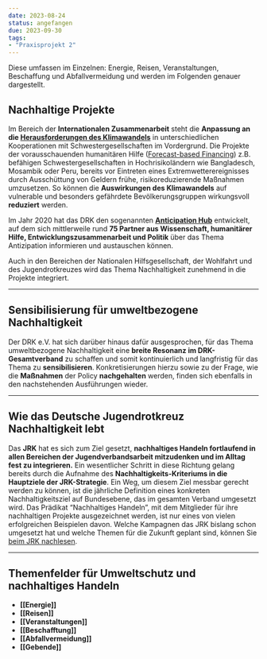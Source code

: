 ```yaml
---
date: 2023-08-24
status: angefangen
due: 2023-09-30
tags:
- "Praxisprojekt 2"
---
```


Diese umfassen im Einzelnen: Energie, Reisen, Veranstaltungen, Beschaffung und Abfallvermeidung und werden im Folgenden genauer dargestellt.

## Nachhaltige Projekte

Im Bereich der **Internationalen Zusammenarbeit** steht die **Anpassung an die [Herausforderungen des Klimawandels](/hilfe-weltweit/was-wir-tun/klimawandel-folgen/ "DRK-Schwerpunkte zur Anpassung an den Klimawandel")** in unterschiedlichen Kooperationen mit Schwestergesellschaften im Vordergrund. Die Projekte der vorausschauenden humanitären Hilfe ([Forecast-based Financing](/hilfe-weltweit/was-wir-tun/vorausschauende-humanitaere-hilfe/ "Vorausschauende humanitäre Hilfe")) z.B. befähigen Schwestergesellschaften in Hochrisikoländern wie Bangladesch, Mosambik oder Peru, bereits vor Eintreten eines Extremwetterereignisses durch Ausschüttung von Geldern frühe, risikoreduzierende Maßnahmen umzusetzen. So können die **Auswirkungen des Klimawandels** auf vulnerable und besonders gefährdete Bevölkerungsgruppen wirkungsvoll **reduziert** werden.

Im Jahr 2020 hat das DRK den sogenannten **[Anticipation Hub](http://www.anticipation-hub.org)** entwickelt, auf dem sich mittlerweile rund **75 Partner aus Wissenschaft, humanitärer Hilfe, Entwicklungszusammenarbeit und Politik** über das Thema Antizipation informieren und austauschen können.

Auch in den Bereichen der Nationalen Hilfsgesellschaft, der Wohlfahrt und des Jugendrotkreuzes wird das Thema Nachhaltigkeit zunehmend in die Projekte integriert.

---

## Sensibilisierung für umweltbezogene Nachhaltigkeit

Der DRK e.V. hat sich darüber hinaus dafür ausgesprochen, für das Thema umweltbezogene Nachhaltigkeit eine **breite Resonanz im DRK-Gesamtverband** zu schaffen und somit kontinuierlich und langfristig für das Thema zu **sensibilisieren**. Konkretisierungen hierzu sowie zu der Frage, wie die **Maßnahmen** der Policy **nachgehalten** werden, finden sich ebenfalls in den nachstehenden Ausführungen wieder.

---

## Wie das Deutsche Jugendrotkreuz Nachhaltigkeit lebt

Das **JRK** hat es sich zum Ziel gesetzt, **nachhaltiges Handeln fortlaufend in allen Bereichen der Jugendverbandsarbeit mitzudenken und im Alltag fest zu integrieren.** Ein wesentlicher Schritt in diese Richtung gelang bereits durch die Aufnahme des **Nachhaltigkeits-Kriteriums in die Hauptziele der JRK-Strategie**. Ein Weg, um diesem Ziel messbar gerecht werden zu können, ist die jährliche Definition eines konkreten Nachhaltigkeitsziel auf Bundesebene, das im gesamten Verband umgesetzt wird. Das Prädikat “Nachhaltiges Handeln”, mit dem Mitglieder für ihre nachhaltigen Projekte ausgezeichnet werden, ist nur eines von vielen erfolgreichen Beispielen davon. Welche Kampagnen das JRK bislang schon umgesetzt hat und welche Themen für die Zukunft geplant sind, können Sie [beim JRK nachlesen](https://jugendrotkreuz.de/das-jugendrotkreuz/jrk-strategie/nachhaltigkeit "Nachhaltigkeit beim JRK").

---

## Themenfelder für Umweltschutz und nachhaltiges Handeln
-  **[[Energie]]**
-  **[[Reisen]]**
-  **[[Veranstaltungen]]**
-  **[[Beschafftung]]**
-  **[[Abfallvermeidung]]**
-  **[[Gebende]]**

